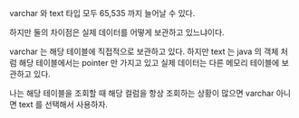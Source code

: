 varchar 와 text 타입 모두 65,535 까지 늘어날 수 있다.

하지만 둘의 차이점은 실제 데이터를 어떻게 보관하고 있느냐이다.

varchar 는 해당 테이블에 직접적으로 보관하고 있다.
하지만 text 는 java 의 객체 처럼 해당 테이블에서는 pointer 만 가지고 있고 실제 데이터는 다른 메모리 테이블에 보관하고 있다.

나는 해당 테이블을 조회할 때 해당 컬럼을 항상 조회하는 상황이 많으면 varchar 아니면 text 를 선택해서 사용하자.
